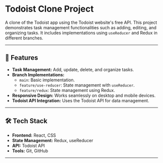 # Todoist Clone Project

A clone of the Todoist app using the Todoist website's free API. This project demonstrates task management functionalities such as adding, editing, and organizing tasks. It includes implementations using `useReducer` and Redux in different branches.

---

## 🚀 Features

- **Task Management:** Add, update, delete, and organize tasks.
- **Branch Implementations:**
  - `main`: Basic implementation.
  - `feature/use-reducer`: State management with `useReducer`.
  - `feature/redux`: State management using Redux.
- **Responsive Design:** Works seamlessly on desktop and mobile devices.
- **Todoist API Integration:** Uses the Todoist API for data management.

---

## 🛠️ Tech Stack

- **Frontend:** React, CSS
- **State Management:** Redux, useReducer
- **API:** Todoist API
- **Tools:** Git, GitHub

---
